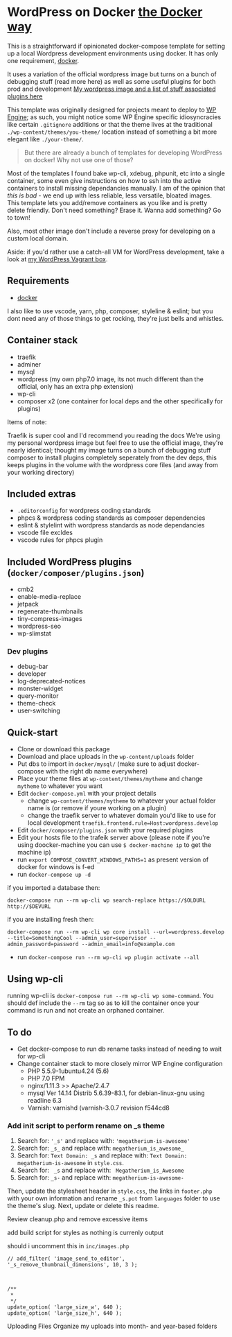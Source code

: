 # WordPress on Docker [the Docker way](https://www.docker.com/what-docker)

This is a straightforward if opinionated docker-compose template for setting up a local Wordpress development environments using docker. It has only one requirement, [docker](https://www.docker.com).

It uses a  variation of the official wordpress image but turns on a bunch of debugging stuff (read more here) as well as some useful plugins for both prod and development
[My wordpress image and a list of stuff associated](https://github.com/jerturowetz/wordpress-develop)
[plugins here](https://github.com/jerturowetz/docker-wordpress/blob/master/docker/composer/plugins.json)

This template was originally designed for projects meant to deploy to [WP Engine](https://my.wpengine.com); as such, you might notice some WP Engine specific idiosyncracies like certain `.gitignore` additions or that the theme lives at the traditional `./wp-content/themes/you-theme/` location instead of something a bit more elegant like `./your-theme/`.

> But there are already a bunch of templates for developing WordPress on docker! Why not use one of those?

Most of the templates I found bake wp-cli, xdebug, phpunit, etc into a single container, some even give instructions on how to ssh into the active containers to install missing dependancies manually. I am of the opinion that *this is bad* - we end up with less reliable, less versatile, bloated images. This template lets you add/remove containers as you like and is pretty delete friendly. Don't need something? Erase it. Wanna add something? Go to town!

Also, most other image don't include a reverse proxy for developing on a custom local domain.

Aside: if you'd rather use a catch-all VM for WordPress development, take a look at [my WordPress Vagrant box](https://github.com/jerturowetz/homestead-wp).

## Requirements

- [docker](https://www.docker.com)

I also like to use vscode, yarn, php, composer, styleline & eslint; but you dont need any of those things to get rocking, they're just bells and whistles.

## Container stack

- traefik
- adminer
- mysql
- wordpress (my own php7.0 image, its not much different than the official, only has an extra php extension)
- wp-cli
- composer x2 (one container for local deps and the other specifically for plugins)

Items of note:

Traefik is super cool and I'd recommend you reading the docs
We're using my personal wordpress image but feel free to use the official image, they're nearly identical; thought my image turns on a bunch of debugging stuff
composer to install plugins completely seperately from the dev deps, this keeps plugins in the volume with the wordpress core files (and away from your working directory)

## Included extras

- `.editorconfig` for wordpress coding standards
- phpcs & wordpress coding standards as composer dependencies
- eslint & stylelint with wordpress standards as node dependancies
- vscode file excldes
- vscode rules for phpcs plugin

## Included WordPress plugins (`docker/composer/plugins.json`)

- cmb2
- enable-media-replace
- jetpack
- regenerate-thumbnails
- tiny-compress-images
- wordpress-seo
- wp-slimstat

### Dev plugins

- debug-bar
- developer
- log-deprecated-notices
- monster-widget
- query-monitor
- theme-check
- user-switching

## Quick-start

- Clone or download this package
- Download and place uploads in the `wp-content/uploads` folder
- Put dbs to import in `docker/mysql/` (make sure to adjust docker-compose with the right db name everywhere)
- Place your theme files at `wp-content/themes/mytheme` and change `mytheme` to whatever you want
- Edit `docker-compose.yml` with your project details
  - change `wp-content/themes/mytheme` to whatever your actual folder name is (or remove if youre working on a plugin)
  - change the traefik server to whatever domain you'd like to use for local development `traefik.frontend.rule=Host:wordpress.develop`
- Edit `docker/composer/plugins.json` with your required plugins
- Edit your hosts file to the trafeik server above (please note if you're using doocker-machine you can use `$ docker-machine ip` to get the machine ip)
- run `export COMPOSE_CONVERT_WINDOWS_PATHS=1` as present version of docker for windows is f-ed
- run `docker-compose up -d`

if you imported a database then:

    docker-compose run --rm wp-cli wp search-replace https://$OLDURL http://$DEVURL

if you are installing fresh then:

    docker-compose run --rm wp-cli wp core install --url=wordpress.develop --title=SomethingCool --admin_user=supervisor --admin_password=password --admin_email=info@example.com

- run `docker-compose run --rm wp-cli wp plugin activate --all`

## Using wp-cli

running wp-cli is `docker-compose run --rm wp-cli wp some-command`. You should def include the `--rm` tag so as to kill the container once your command is run and not create an orphaned container.

## To do

- Get docker-compose to run db rename tasks instead of needing to wait for wp-cli
- Change container stack to more closely mirror WP Engine configuration
  - PHP 5.5.9-1ubuntu4.24 (5.6)
  - PHP 7.0 FPM
  - nginx/1.11.3 >> Apache/2.4.7
  - mysql Ver 14.14 Distrib 5.6.39-83.1, for debian-linux-gnu using readline 6.3
  - Varnish: varnishd (varnish-3.0.7 revision f544cd8

### Add init script to perform rename on _s theme

1. Search for: `'_s'` and replace with: `'megatherium-is-awesome'`
2. Search for: `_s_` and replace with: `megatherium_is_awesome_`
3. Search for: `Text Domain: _s` and replace with: `Text Domain: megatherium-is-awesome` in `style.css`.
4. Search for: <code>&nbsp;_s</code> and replace with: <code>&nbsp;Megatherium_is_Awesome</code>
5. Search for: `_s-` and replace with: `megatherium-is-awesome-`

Then, update the stylesheet header in `style.css`, the links in `footer.php` with your own information and rename `_s.pot` from `languages` folder to use the theme's slug. Next, update or delete this readme.

Review cleanup.php and remove excessive items

add build script for styles as nothing is currenly output

should i uncomment this in `inc/images.php`

    // add_filter( 'image_send_to_editor', '_s_remove_thumbnail_dimensions', 10, 3 );



	/**
	 * 
	 */
	update_option( 'large_size_w', 640 );
	update_option( 'large_size_h', 640 );

Uploading Files
  Organize my uploads into month- and year-based folders

